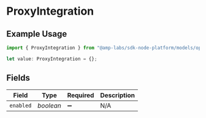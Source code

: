 # ProxyIntegration

## Example Usage

```typescript
import { ProxyIntegration } from "@amp-labs/sdk-node-platform/models/operations";

let value: ProxyIntegration = {};
```

## Fields

| Field              | Type               | Required           | Description        |
| ------------------ | ------------------ | ------------------ | ------------------ |
| `enabled`          | *boolean*          | :heavy_minus_sign: | N/A                |